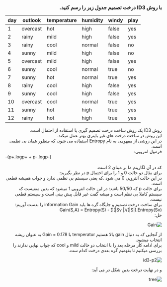 <div dir="rtl">

### با روش ID3 درخت تصمیم جدول زیر را رسم کنید.
</div>  

| day | outlook  | temperature | humidity | windy | play |
|-----|----------|-------------|----------|-------|------|
| 1   | overcast | hot         | high     | false | yes  |
| 2   | rainy    | mild        | high     | false | yes  |
| 3   | rainy    | cool        | normal   | false | no   |
| 4   | sunny    | mild        | high     | false | no   |
| 5   | overcast | mild        | high     | false | yes  |
| 6   | sunny    | cool        | normal   | true  | no   |
| 7   | sunny    | hot         | normal   | true  | yes  |
| 8   | rainy    | cool        | high     | false | yes  |
| 9   | sunny    | cool        | high     | false | yes  |
| 10  | overcast | cool        | normal   | true  | yes  |
| 11  | sunny    | hot         | high     | true  | yes  |
| 12  | rainy    | hot         | high     | true  | yes  |
  <div dir="rtl">
روش ID3 یک روش ساخت درخت تصمیم گیری با استفاده از احتمال است.
  <br/>
  این روش در ساخت درخت های غیر باینری بهتر عمل میکند.
  <br/>
  در این روشی از مفهومی به نام Entropy استفاده می شود، که منظور همان بی نظمی است.
  <br/>
  فرمول انتروپی: <div dir="ltr"> -(p+.logp+ + p-.logp-) </div>
  <br/>
  که در آن لگاریتم ما بر مبنای 2 است.
  <br/>
  برای مثال دو حالت 0 و 1 را برای احتمال p در نظر بگیرید:
  <br/>
  در این حالت انتروپی 0 می شود .که یعنی سیستم بی نظمی ندارد و جواب همیشه قطعی است.
  <br/>
  برای حالت p که 50/50 باشد: در این حالت انتروپی 1 میشود که بدین معنیست که سیستم کاملا بی نظم است و میشه گفت غیر قابل پیش بینی است و سیستم قطعی نیست.
  <br/>
  برای ساخت درخت تصمیم و جایگاه گره ها باید information Gain را بدست آوریم:
  <br/>
    Gain(S,A) = Entropy(S) - ∑(|Sv |)/(|S|).Entropy(Sv)
  <br/>
  حل:<br/>
  
  ![Gain](https://github.com/semnan-university-ai/machine-learning-class/blob/main/excersiecs/Eveaskari/Exc%20(8)/Gain.jpg)
  
  از آنجایی که به دنبال gain بالا هستیم temperatur با Gain = 0.178 به عنوان ریشه انتخاب میشود.
  <br/>
  برای ادامه کار مرحله بعد را با انتخاب دو حالت  mild و cool  که جواب نهایی ندارند را بررسی میکنیم تا بفهمیم گره بعدی درخت کدام ست.
  <br/>
  
  ![id3-p2](https://github.com/semnan-university-ai/machine-learning-class/blob/main/excersiecs/Eveaskari/Exc%20(8)/id3-p2.JPG)
  
  و در نهایت درخت بدین شکل در می آید:<br/>
  
  ![tree](https://github.com/semnan-university-ai/machine-learning-class/blob/main/excersiecs/Eveaskari/Exc%20(8)/ID3tree.JPG)
  

 </div>

